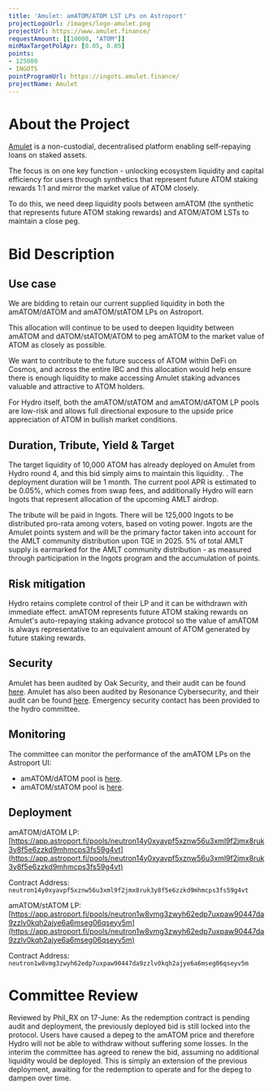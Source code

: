 ```yaml
---
title: 'Amulet: amATOM/ATOM LST LPs on Astroport'
projectLogoUrl: /images/logo-amulet.png
projectUrl: https://www.amulet.finance/
requestAmount: [[10000, "ATOM"]]
minMaxTargetPolApr: [0.05, 0.05]
points:
- 125000
- INGOTS
pointProgramUrl: https://ingots.amulet.finance/
projectName: Amulet
---
```


# About the Project

[Amulet](http://www.amulet.finance) is a non-custodial, decentralised platform enabling self-repaying loans on staked assets.

The focus is on one key function - unlocking ecosystem liquidity and capital efficiency for users through synthetics that represent future ATOM staking rewards 1:1 and mirror the market value of ATOM closely.

To do this, we need deep liquidity pools between amATOM (the synthetic that represents future ATOM staking rewards) and ATOM/ATOM LSTs to maintain a close peg.

# Bid Description

## Use case

We are bidding to retain our current supplied liquidity in both the amATOM/dATOM and amATOM/stATOM LPs on Astroport.

This allocation will continue to be used to deepen liquidity between amATOM and dATOM/stATOM/ATOM to peg amATOM to the market value of ATOM as closely as possible.

We want to contribute to the future success of ATOM within DeFi on Cosmos, and across the entire IBC and this allocation would help ensure there is enough liquidity to make accessing Amulet staking advances valuable and attractive to ATOM holders.

For Hydro itself, both the amATOM/stATOM and amATOM/dATOM LP pools are low-risk and allows full directional exposure to the upside price appreciation of ATOM in bullish market conditions.

## Duration, Tribute, Yield & Target

The target liquidity of 10,000 ATOM has already deployed on Amulet from Hydro round 4, and this bid simply aims to maintain this liquidity. . The deployment duration will be 1 month. The current pool APR is estimated to be 0.05%, which comes from swap fees, and additionally Hydro will earn Ingots that represent allocation of the upcoming AMLT airdrop.

The tribute will be paid in Ingots. There will be 125,000 Ingots to be distributed pro-rata among voters, based on voting power. Ingots are the Amulet points system and will be the primary factor taken into account for the AMLT community distribution upon TGE in 2025. 5% of total AMLT supply is earmarked for the AMLT community distribution - as measured through participation in the Ingots program and the accumulation of points.

## Risk mitigation

Hydro retains complete control of their LP and it can be withdrawn with immediate effect. amATOM represents future ATOM staking rewards on Amulet's auto-repaying staking advance protocol so the value of amATOM is always representative to an equivalent amount of ATOM generated by future staking rewards.

## Security

Amulet has been audited by Oak Security, and their audit can be found [here](https://github.com/oak-security/audit-reports/tree/main/Amulet). Amulet has also been audited by Resonance Cybersecurity, and their audit can be found [here](https://github.com/ResonanceCybersecurity/audits/blob/main/CosmWasm%20Smart%20Contract%20Audits/Audit_Report_AMLT-PRO_FINAL_2.2.pdf). Emergency security contact has been provided to the hydro committee.

## Monitoring

The committee can monitor the performance of the amATOM LPs on the Astroport UI:

* amATOM/dATOM pool is [here](https://app.astroport.fi/pools/neutron14y0xyavpf5xznw56u3xml9f2jmx8ruk3y8f5e6zzkd9mhmcps3fs59g4vt).
* amATOM/stATOM pool is [here](https://app.astroport.fi/pools/neutron1w8vmg3zwyh62edp7uxpaw90447da9zzlv0kqh2ajye6a6mseg06qseyv5m).

## Deployment

amATOM/dATOM LP: [https://app.astroport.fi/pools/neutron14y0xyavpf5xznw56u3xml9f2jmx8ruk3y8f5e6zzkd9mhmcps3fs59g4vt](https://app.astroport.fi/pools/neutron14y0xyavpf5xznw56u3xml9f2jmx8ruk3y8f5e6zzkd9mhmcps3fs59g4vt)

Contract Address: `neutron14y0xyavpf5xznw56u3xml9f2jmx8ruk3y8f5e6zzkd9mhmcps3fs59g4vt`

amATOM/stATOM LP: [https://app.astroport.fi/pools/neutron1w8vmg3zwyh62edp7uxpaw90447da9zzlv0kqh2ajye6a6mseg06qseyv5m](https://app.astroport.fi/pools/neutron1w8vmg3zwyh62edp7uxpaw90447da9zzlv0kqh2ajye6a6mseg06qseyv5m)

Contract Address: `neutron1w8vmg3zwyh62edp7uxpaw90447da9zzlv0kqh2ajye6a6mseg06qseyv5m`

# Committee Review

Reviewed by Phil_RX on 17-June: As the redemption contract is pending audit and deployment, the previously deployed bid is still locked into the protocol. Users have caused a depeg to the amATOM price and therefore Hydro will not be able to withdraw without suffering some losses. In the interim the committee has agreed to renew the bid, assuming no additional liquidity would be deployed. This is simply an extension of the previous deployment, awaiting for the redemption to operate and for the depeg to dampen over time.
